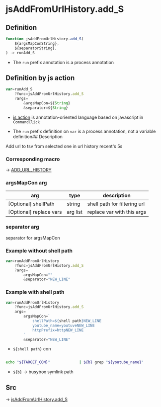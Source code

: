 # jsAddFromUrlHistory.add_S

## Definition

```js.js
function jsAddFromUrlHistory.add_S(
	${argsMapConString},
	${separatorString},
) -> runAdd_S
```

- The `run` prefix annotation is a process annotation
## Definition by js action

```js.js
var=runAdd_S
	?func=jsAddFromUrlHistory.add_S
	?args=
		&argsMapCon=${String}
		&separator=${String}
```

- [js action](#) is annotation-oriented language based on javascript in `CommandClick`

- The `run` prefix definition on `var` is a process annotation, not a variable definition## Description

Add url to tsv from selected one in url history recent's 5s

### Corresponding macro

-> [ADD_URL_HISTORY](https://github.com/puutaro/CommandClick/blob/master/md/developer/js_action/js_action_macro_for_toolbar.md#add_url_history)

### argsMapCon arg

| arg | type | description |
| --------- | --------- | --------- |
| [Optional] shellPath | string | shell path for filtering url |
| [Optional] replace vars | arg list | replace var with this args |

### separator arg

separator for argsMapCon

### Example without shell path

```js.js
var=runAddFromUrlHistory
    ?func=jsAddFromUrlHistory.add_S
    ?args=
        argsMapCon=""
        &separator="NEW_LINE"
```

### Example with shell path

```js.js
var=runAddFromUrlHistory
    ?func=jsAddFromUrlHistory.add_S
    args=
        argsMapCon=`
            shellPath=${shell path}NEW_LINE
            youtube_name=youtuveNEW_LINE
            httpPrefix=httpNEW_LINE
        `
        &separator="NEW_LINE"
```

- `${shell path}` con

```sh.sh

echo "${TARGET_CON}"             | ${b} grep "${youtube_name}"             | grep ^E "^${httpPrefix}"
```

- `${b}` -> busybox symlink path




## Src

-> [jsAddFromUrlHistory.add_S](https://github.com/puutaro/CommandClick/blob/master/app/src/main/java/com/puutaro/commandclick/fragment_lib/terminal_fragment/js_interface/toolbar/JsAddFromUrlHistory.kt#L30)


